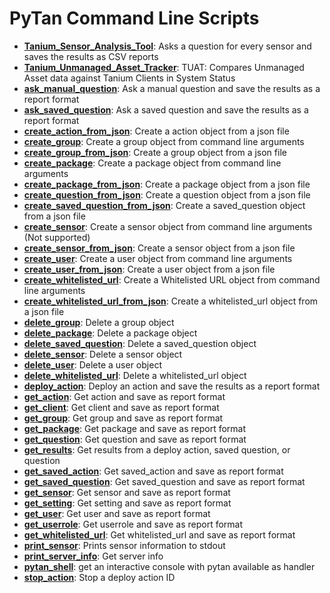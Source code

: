 PyTan Command Line Scripts
==========================

  * **[Tanium_Sensor_Analysis_Tool](Tanium_Sensor_Analysis_Tool.html)**: Asks a question for every sensor and saves the results as CSV reports
  * **[Tanium_Unmanaged_Asset_Tracker](Tanium_Unmanaged_Asset_Tracker.html)**: TUAT: Compares Unmanaged Asset data against Tanium Clients in System Status
  * **[ask_manual_question](ask_manual_question.html)**: Ask a manual question and save the results as a report format
  * **[ask_saved_question](ask_saved_question.html)**: Ask a saved question and save the results as a report format
  * **[create_action_from_json](create_action_from_json.html)**: Create a action object from a json file
  * **[create_group](create_group.html)**: Create a group object from command line arguments
  * **[create_group_from_json](create_group_from_json.html)**: Create a group object from a json file
  * **[create_package](create_package.html)**: Create a package object from command line arguments
  * **[create_package_from_json](create_package_from_json.html)**: Create a package object from a json file
  * **[create_question_from_json](create_question_from_json.html)**: Create a question object from a json file
  * **[create_saved_question_from_json](create_saved_question_from_json.html)**: Create a saved_question object from a json file
  * **[create_sensor](create_sensor.html)**: Create a sensor object from command line arguments (Not supported)
  * **[create_sensor_from_json](create_sensor_from_json.html)**: Create a sensor object from a json file
  * **[create_user](create_user.html)**: Create a user object from command line arguments
  * **[create_user_from_json](create_user_from_json.html)**: Create a user object from a json file
  * **[create_whitelisted_url](create_whitelisted_url.html)**: Create a Whitelisted URL object from command line arguments
  * **[create_whitelisted_url_from_json](create_whitelisted_url_from_json.html)**: Create a whitelisted_url object from a json file
  * **[delete_group](delete_group.html)**: Delete a group object
  * **[delete_package](delete_package.html)**: Delete a package object
  * **[delete_saved_question](delete_saved_question.html)**: Delete a saved_question object
  * **[delete_sensor](delete_sensor.html)**: Delete a sensor object
  * **[delete_user](delete_user.html)**: Delete a user object
  * **[delete_whitelisted_url](delete_whitelisted_url.html)**: Delete a whitelisted_url object
  * **[deploy_action](deploy_action.html)**: Deploy an action and save the results as a report format
  * **[get_action](get_action.html)**: Get action and save as report format
  * **[get_client](get_client.html)**: Get client and save as report format
  * **[get_group](get_group.html)**: Get group and save as report format
  * **[get_package](get_package.html)**: Get package and save as report format
  * **[get_question](get_question.html)**: Get question and save as report format
  * **[get_results](get_results.html)**: Get results from a deploy action, saved question, or question
  * **[get_saved_action](get_saved_action.html)**: Get saved_action and save as report format
  * **[get_saved_question](get_saved_question.html)**: Get saved_question and save as report format
  * **[get_sensor](get_sensor.html)**: Get sensor and save as report format
  * **[get_setting](get_setting.html)**: Get setting and save as report format
  * **[get_user](get_user.html)**: Get user and save as report format
  * **[get_userrole](get_userrole.html)**: Get userrole and save as report format
  * **[get_whitelisted_url](get_whitelisted_url.html)**: Get whitelisted_url and save as report format
  * **[print_sensor](print_sensor.html)**: Prints sensor information to stdout
  * **[print_server_info](print_server_info.html)**: Get server info
  * **[pytan_shell](pytan_shell.html)**: get an interactive console with pytan available as handler
  * **[stop_action](stop_action.html)**: Stop a deploy action ID

